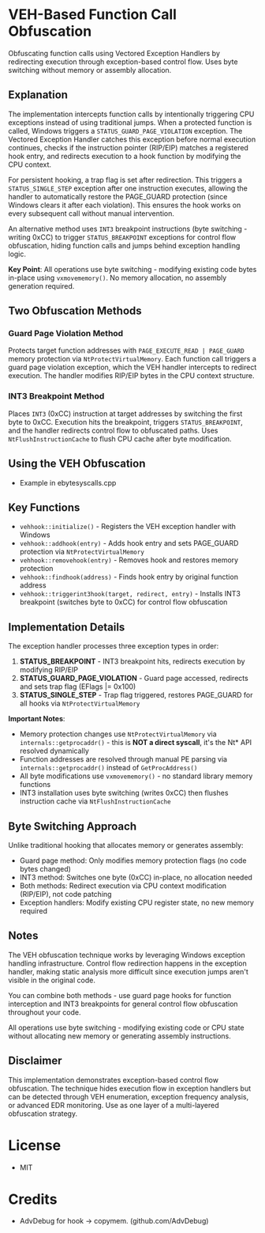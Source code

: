 # VEH-Based Function Call Obfuscation

Obfuscating function calls using Vectored Exception Handlers by redirecting execution through exception-based control flow. Uses byte switching without memory or assembly allocation.

## Explanation

The implementation intercepts function calls by intentionally triggering CPU exceptions instead of using traditional jumps. When a protected function is called, Windows triggers a `STATUS_GUARD_PAGE_VIOLATION` exception. The Vectored Exception Handler catches this exception before normal execution continues, checks if the instruction pointer (RIP/EIP) matches a registered hook entry, and redirects execution to a hook function by modifying the CPU context.

For persistent hooking, a trap flag is set after redirection. This triggers a `STATUS_SINGLE_STEP` exception after one instruction executes, allowing the handler to automatically restore the PAGE_GUARD protection (since Windows clears it after each violation). This ensures the hook works on every subsequent call without manual intervention.

An alternative method uses `INT3` breakpoint instructions (byte switching - writing 0xCC) to trigger `STATUS_BREAKPOINT` exceptions for control flow obfuscation, hiding function calls and jumps behind exception handling logic.

**Key Point**: All operations use byte switching - modifying existing code bytes in-place using `vxmovememory()`. No memory allocation, no assembly generation required.

## Two Obfuscation Methods

### Guard Page Violation Method
Protects target function addresses with `PAGE_EXECUTE_READ | PAGE_GUARD` memory protection via `NtProtectVirtualMemory`. Each function call triggers a guard page violation exception, which the VEH handler intercepts to redirect execution. The handler modifies RIP/EIP bytes in the CPU context structure.

### INT3 Breakpoint Method  
Places `INT3` (0xCC) instruction at target addresses by switching the first byte to 0xCC. Execution hits the breakpoint, triggers `STATUS_BREAKPOINT`, and the handler redirects control flow to obfuscated paths. Uses `NtFlushInstructionCache` to flush CPU cache after byte modification.

## Using the VEH Obfuscation

- Example in ebytesyscalls.cpp

## Key Functions

- `vehhook::initialize()` - Registers the VEH exception handler with Windows
- `vehhook::addhook(entry)` - Adds hook entry and sets PAGE_GUARD protection via `NtProtectVirtualMemory`
- `vehhook::removehook(entry)` - Removes hook and restores memory protection
- `vehhook::findhook(address)` - Finds hook entry by original function address
- `vehhook::triggerint3hook(target, redirect, entry)` - Installs INT3 breakpoint (switches byte to 0xCC) for control flow obfuscation

## Implementation Details

The exception handler processes three exception types in order:

1. **STATUS_BREAKPOINT** - INT3 breakpoint hits, redirects execution by modifying RIP/EIP
2. **STATUS_GUARD_PAGE_VIOLATION** - Guard page accessed, redirects and sets trap flag (EFlags |= 0x100)
3. **STATUS_SINGLE_STEP** - Trap flag triggered, restores PAGE_GUARD for all hooks via `NtProtectVirtualMemory`

**Important Notes**:
- Memory protection changes use `NtProtectVirtualMemory` via `internals::getprocaddr()` - this is **NOT a direct syscall**, it's the Nt* API resolved dynamically
- Function addresses are resolved through manual PE parsing via `internals::getprocaddr()` instead of `GetProcAddress()`
- All byte modifications use `vxmovememory()` - no standard library memory functions
- INT3 installation uses byte switching (writes 0xCC) then flushes instruction cache via `NtFlushInstructionCache`

## Byte Switching Approach

Unlike traditional hooking that allocates memory or generates assembly:
- Guard page method: Only modifies memory protection flags (no code bytes changed)
- INT3 method: Switches one byte (0xCC) in-place, no allocation needed
- Both methods: Redirect execution via CPU context modification (RIP/EIP), not code patching
- Exception handlers: Modify existing CPU register state, no new memory required

## Notes

The VEH obfuscation technique works by leveraging Windows exception handling infrastructure. Control flow redirection happens in the exception handler, making static analysis more difficult since execution jumps aren't visible in the original code.

You can combine both methods - use guard page hooks for function interception and INT3 breakpoints for general control flow obfuscation throughout your code.

All operations use byte switching - modifying existing code or CPU state without allocating new memory or generating assembly instructions.

## Disclaimer

This implementation demonstrates exception-based control flow obfuscation. The technique hides execution flow in exception handlers but can be detected through VEH enumeration, exception frequency analysis, or advanced EDR monitoring. Use as one layer of a multi-layered obfuscation strategy.

# License
- MIT


# Credits 
- AdvDebug for hook -> copymem. (github.com/AdvDebug)
